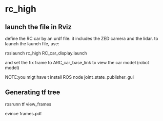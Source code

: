 # rc_high

## launch the file in Rviz

define the RC car by an urdf file. it includes the ZED camera and the lidar.
to launch the launch file, use:

roslaunch rc_high RC_car_display.launch

and set the fix frame to ARC_car_base_link to view the car model (robot model)

NOTE:you migt have t install ROS node joint_state_publisher_gui

## Generating tf tree 

rosrunn tf view_frames

evince frames.pdf
